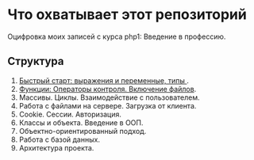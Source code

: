 Что охватывает этот репозиторий
===
Оцифровка моих записей с курса php1: Введение в профессию.

Структура
---

1. [Быстрый старт: выражения и переменные, типы ](https://github.com/Second-cat-engineer/php_1_description/blob/master/lesson1.md).
2. [Функции: Операторы контроля. Включение файлов](https://github.com/Second-cat-engineer/php_1_description/blob/master/lesson2.md).
3. Массивы. Циклы. Взаимодействие с пользователем.
4. Работа с файлами на сервере. Загрузка от клиента.
5. Cookie. Сессии. Авторизация.
6. Классы и объекта. Введение в ООП.
7. Объектно-ориентированный подход.
8. Работа с базой данных.
9. Архитектура проекта.